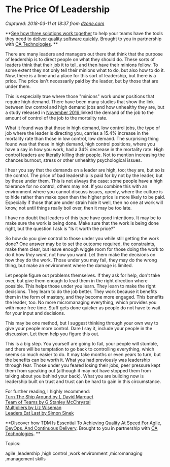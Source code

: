 # The Price Of Leadership

_Captured: 2018-03-11 at 18:37 from [dzone.com](https://dzone.com/articles/the-price-of-leadership?edition=365237&utm_source=Daily%20Digest&utm_medium=email&utm_campaign=Daily%20Digest%202018-03-11)_

**[See how three solutions work together](https://dzone.com/go?i=204124&u=https%3A%2F%2Fad.doubleclick.net%2Fddm%2Ftrackclk%2FN6040.130331DZONE%2FB11226848.150413346%3Bdc_trk_aid%3D321098505%3Bdc_trk_cid%3D81553809%3Bdc_lat%3D%3Bdc_rdid%3D%3Btag_for_child_directed_treatment%3D) to help your teams have the tools they need to [deliver quality software quickly](https://dzone.com/go?i=204124&u=https%3A%2F%2Fad.doubleclick.net%2Fddm%2Ftrackclk%2FN6040.130331DZONE%2FB11226848.150123399%3Bdc_trk_aid%3D321096583%3Bdc_trk_cid%3D81552442%3Bdc_lat%3D%3Bdc_rdid%3D%3Btag_for_child_directed_treatment%3D). Brought to you in partnership with [CA Technologies](https://dzone.com/go?i=204124&u=https%3A%2F%2Fad.doubleclick.net%2Fddm%2Ftrackclk%2FN6040.130331DZONE%2FB11226848.150413346%3Bdc_trk_aid%3D321098505%3Bdc_trk_cid%3D81553809%3Bdc_lat%3D%3Bdc_rdid%3D%3Btag_for_child_directed_treatment%3D). **

There are many leaders and managers out there that think that the purpose of leadership is to direct people on what they should do. These sorts of leaders think that their job it to tell, and then have their minions follow. To some extent they not only tell their minions what to do, but also how to do it. Now, there is a time and a place for this sort of leadership, but there is a price. The price isn't necessarily paid by the leader, but by those that are under them.

This is especially true where those "minions" work under positions that require high demand. There have been many studies that show the link between low control and high demand jobs and how unhealthy they are, but a study released in [November 2016 ](http://onlinelibrary.wiley.com/doi/10.1111/peps.12206/abstract)linked the demand of the job to the amount of control of the job to the mortality rate.

What it found was that those in high demand, low control jobs, the type of job where the leader is directing you, carries a 15.4% increase in the mortality rate than those in low control, low demand. The surprising thing found was that those in high demand, high control positions, where you have a say in how you work, had a 34% decrease in the mortality rate. High control leaders are literally killing their people. Not to mention increasing the chances burnout, stress or other unhealthy psychological issues.

I hear you say that the demands on a leader are high, too; they are, but so is the control. The price of bad leadership is paid for by not by the leader, but by those under them. This is not always the case: some people have a high tolerance for no control, others may not. If you combine this with an environment where you cannot discuss issues, openly, where the culture is to hide rather than make open then the higher price is more likely to be paid. Especially if those that are under strain hide it well, then no one at work will know, not until things really boil over, then it may be too late.

I have no doubt that leaders of this type have good intentions. It may be to make sure the work is being done. Make sure that the work is being done right, but the question I ask is "Is it worth the price?"

So how do you give control to those under you while still getting the work done? One answer may be to set the outcome required, the constraints, make them clear, but leave enough wiggle room for those doing the work to do it how _they want_, not how you want. Let them make the decisions on how they do the work. Those under you may fail, they may do the wrong thing, but make an environment where the damage is limited.

Let people figure out problems themselves. If they ask for help, don't take over, but give them enough to lead them in the right direction where possible. This helps those under you learn. They learn to make the right decisions. They learn to do the job better. They work because it benefits them in the form of mastery, and they become more engaged. This benefits the leader, too. No more micromanaging everything, which provides you with more free time. Stuff gets done quicker as people do not have to wait for your input and decisions.

This may be one method, but I suggest thinking through your own way to give your people more control. Dare I say it, include your people in the discussion. Let them help you figure this out.

This is a big step. You yourself are going to fail, your people will stumble, and there will be temptation to go back to controlling everything, which seems so much easier to do. It may take months or even years to turn, but the benefits can be worth it. What you had previously was leadership through fear. Those under you feared losing their jobs, peer pressure kept them from speaking out (although it may not have stopped them from talking about you behind your back). What you are building now is leadership built on trust and trust can be hard to gain in this circumstance.

For further reading, I highly recommend:  
[Turn The Ship Around by L David Marquet](https://www.bookdepository.com/Turn-The-Ship-Around-L-David-Marquet/9780241250945?ref=grid-view&qid=1518257926777&sr=1-1)  
[Team of Teams by G Stanley McChrystal](https://www.bookdepository.com/Team-of-Teams-General-Stanley--McChrystal-David-Silverman-Tantum-Collins-Chris-Fussell/9780241250839?ref=grid-view&qid=1518258041910&sr=1-1)  
[Multipliers by Liz Wiseman](https://www.bookdepository.com/Multipliers-Liz-Wiseman-Greg-McKeown/9780062390660?ref=grid-view&qid=1518258099583&sr=1-1)  
[Leaders Eat Last by Simon Sinek ](https://www.bookdepository.com/Leaders-Eat-Last-Simon-Sinek/9780670923168?ref=grid-view&qid=1518325479894&sr=1-1)

**Discover how TDM Is Essential To [Achieving Quality At Speed For Agile, DevOps, And Continuous Delivery](https://dzone.com/go?i=204125&u=https%3A%2F%2Fad.doubleclick.net%2Fddm%2Ftrackclk%2FN6040.130331DZONE%2FB11226848.150413345%3Bdc_trk_aid%3D321095198%3Bdc_trk_cid%3D81552443%3Bdc_lat%3D%3Bdc_rdid%3D%3Btag_for_child_directed_treatment%3D). Brought to you in partnership with [CA Technologies](https://dzone.com/go?i=204125&u=https%3A%2F%2Fad.doubleclick.net%2Fddm%2Ftrackclk%2FN6040.130331DZONE%2FB11226848.150413345%3Bdc_trk_aid%3D321095198%3Bdc_trk_cid%3D81552443%3Bdc_lat%3D%3Bdc_rdid%3D%3Btag_for_child_directed_treatment%3D). **

Topics:

agile ,leadership ,high control ,work environment ,micromanaging ,management skills
